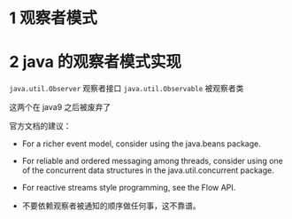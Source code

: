 # 1 观察者模式

# 2 java 的观察者模式实现
`java.util.Observer` 观察者接口
`java.util.Observable` 被观察者类

这两个在 java9 之后被废弃了

官方文档的建议：
- For a richer event model, consider using the java.beans package. 
- For reliable and ordered messaging among threads, consider using one of the concurrent data structures in the java.util.concurrent package. 
- For reactive streams style programming, see the Flow API.

- 不要依赖观察者被通知的顺序做任何事，这不靠谱。

